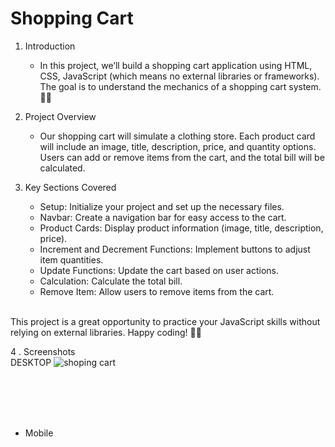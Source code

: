 # Shopping Cart

1. Introduction
    - In this project, we’ll build a shopping cart application using HTML, CSS, JavaScript (which means no external libraries or frameworks). The goal is to understand the mechanics of a shopping cart system.🛒🌟
  

2. Project Overview

   - Our shopping cart will simulate a clothing store. Each product card will include an image, title, description, price, and quantity options. Users can add or remove items from the cart, and the total bill will be calculated.

3. Key Sections Covered
  
   - Setup: Initialize your project and set up the necessary files.<br>
   - Navbar: Create a navigation bar for easy access to the cart.<br>
   -  Product Cards: Display product information (image, title, description, price).<br>
   - Increment and Decrement Functions: Implement buttons to adjust item quantities.<br>
   - Update Functions: Update the cart based on user actions.<br>
   - Calculation: Calculate the total bill.<br>
   - Remove Item: Allow users to remove items from the cart.<br>
<br>
 This project is a great opportunity to practice your JavaScript skills without relying on external libraries. Happy coding! 🛒🌟


4 . Screenshots
<br>
DESKTOP 
![shoping cart](https://github.com/Rahul02M/Shopping-Card/assets/133855195/58e5b8dc-5f74-47c0-8311-320cb3675002)


<br>
<br>

<br>
<br>

- Mobile
<br>
<br>






